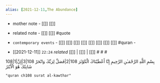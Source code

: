 ```yaml
---
alias: [2021-12-11,The Abundance]
---
```

- mother note - [[]] [[]]
- related note - [[]] [[]] #quote 
- `contemporary events` - [[]] [[]] [[]] [[]] [[]] [[]] [[]] [[]] #quran -

- [[2021-12-11]]  `22:24` _related_ [[]] | [[]] | [[]] # # #

108|1|بِسْمِ اللَّهِ الرَّحْمَـٰنِ الرَّحِيمِ إِنَّا أَعْطَيْنَاكَ الْكَوْثَرَ
108|2|فَصَلِّ لِرَبِّكَ وَانْحَرْ
108|3|إِنَّ شَانِئَكَ هُوَ الْأَبْتَرُ

```query
"quran ch108 surat al-kawthar"
```